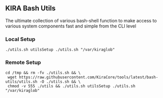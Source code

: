 ## KIRA Bash Utils

The ultimate collection of various bash-shell function to make access to various system components fast and simple from the CLI level


### Local Setup
```
./utils.sh utilsSetup ./utils.sh "/var/kiraglob"
```

### Remote Setup
```
cd /tmp && rm -fv ./utils.sh && \
 wget https://raw.githubusercontent.com/KiraCore/tools/latest/bash-utils/utils.sh -O ./utils.sh && \
 chmod -v 555 ./utils && ./utils.sh utilsSetup ./utils.sh "/var/kiraglob"
```
